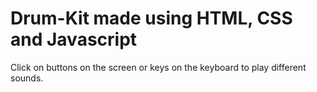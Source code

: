 # Drum-Kit made using HTML, CSS and Javascript
Click on buttons on the screen or keys on the keyboard to play different sounds.
